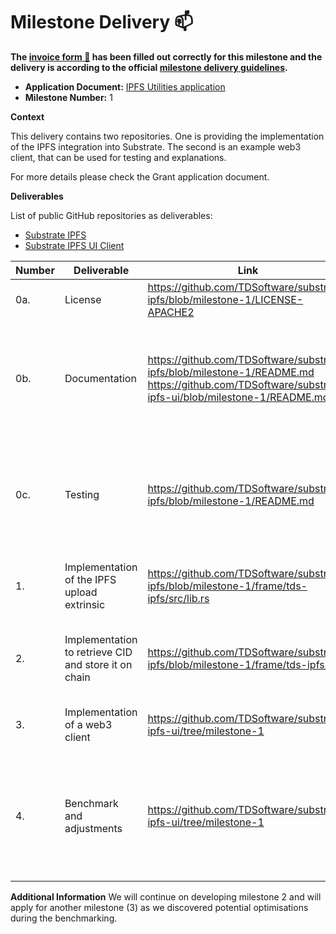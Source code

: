 # Milestone Delivery :mailbox:

**The [invoice form :pencil:](https://docs.google.com/forms/d/e/1FAIpQLSfmNYaoCgrxyhzgoKQ0ynQvnNRoTmgApz9NrMp-hd8mhIiO0A/viewform) has been filled out correctly for this milestone and the delivery is according to the official [milestone delivery guidelines](https://github.com/w3f/Grants-Program/blob/master/docs/Support%20Docs/milestone-deliverables-guidelines.md).**  

* **Application Document:** [IPFS Utilities application](https://github.com/w3f/Grants-Program/blob/master/applications/ipfs_utilities.md)
* **Milestone Number:** 1

**Context**

This delivery contains two repositories. One is providing the implementation of the IPFS integration into Substrate. The second is an example web3 client, that can be used for testing and explanations.

For more details please check the Grant application document.

**Deliverables**

List of public GitHub repositories as deliverables:
* [Substrate IPFS](https://github.com/TDSoftware/substrate-ipfs/tree/milestone-1)
* [Substrate IPFS UI Client](https://github.com/TDSoftware/substrate-ipfs-ui/tree/milestone-1)

| Number | Deliverable                                          | Link                                                                                                                                               | Notes                                                                                                                       |
| ------ | ---------------------------------------------------- | -------------------------------------------------------------------------------------------------------------------------------------------------- | --------------------------------------------------------------------------------------------------------------------------- |
| 0a.    | License                                              | https://github.com/TDSoftware/substrate-ipfs/blob/milestone-1/LICENSE-APACHE2                                                                      | Apache 2.0                                                                                                                  |
| 0b.    | Documentation                                        | https://github.com/TDSoftware/substrate-ipfs/blob/milestone-1/README.md https://github.com/TDSoftware/substrate-ipfs-ui/blob/milestone-1/README.md | We provided **inline documentation** of the code, a meaningful readme for all modified modules in the repositories.         |
| 0c.    | Testing                                              | https://github.com/TDSoftware/substrate-ipfs/blob/milestone-1/README.md | Core functions are covered by unit tests as far as reasonably applicable to ensure functionality and robustness.            |
| 1.     | Implementation of the IPFS upload extrinsic          | https://github.com/TDSoftware/substrate-ipfs/blob/milestone-1/frame/tds-ipfs/src/lib.rs                                                            | Please check the tds-ipfs and tds-ipfs-core frame module.                                                                   |
| 2.     | Implementation to retrieve CID and store it on chain | https://github.com/TDSoftware/substrate-ipfs/blob/milestone-1/frame/tds-ipfs/                                                                      | Offchain logic was extended to allow submitting and storing the CID on chain.                                               |
| 3.     | Implementation of a web3 client                      | https://github.com/TDSoftware/substrate-ipfs-ui/tree/milestone-1                                                                                   | Please check the readme file for detail information.                                                                        |
| 4.     | Benchmark and adjustments                            | https://github.com/TDSoftware/substrate-ipfs-ui/tree/milestone-1                                                                                   | The web3 client was used to perform benchmarking. The results will be used for further optimisations of the implementation. |

**Additional Information**
We will continue on developing milestone 2 and will apply for another milestone (3) as we discovered potential optimisations during the benchmarking.
